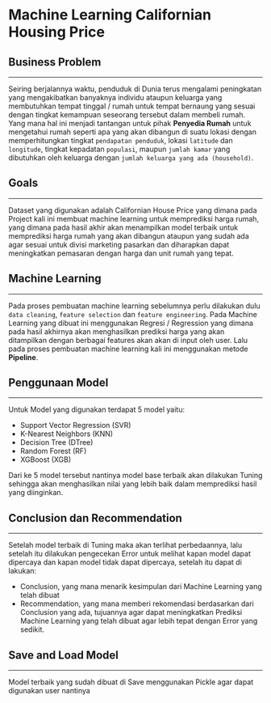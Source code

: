 # Machine Learning Californian Housing Price

## Business Problem
---
Seiring berjalannya waktu, penduduk di Dunia terus mengalami peningkatan yang mengakibatkan banyaknya individu ataupun keluarga yang membutuhkan tempat tinggal / rumah untuk tempat bernaung yang sesuai dengan tingkat kemampuan seseorang tersebut dalam membeli rumah.
Yang mana hal ini menjadi tantangan untuk pihak __Penyedia Rumah__ untuk mengetahui rumah seperti apa yang akan dibangun di suatu lokasi dengan memperhitungkan tingkat `pendapatan penduduk`, lokasi `latitude` dan `longitude`, tingkat kepadatan `populasi`, maupun `jumlah kamar` yang dibutuhkan oleh keluarga dengan `jumlah keluarga yang ada (household)`.

## Goals
---
Dataset yang digunakan adalah Californian House Price yang dimana pada Project kali ini membuat machine learning untuk memprediksi harga rumah, yang dimana pada hasil akhir akan menampilkan model terbaik untuk memprediksi harga rumah yang akan dibangun ataupun yang sudah ada agar sesuai untuk divisi marketing pasarkan dan diharapkan dapat meningkatkan pemasaran dengan harga dan unit rumah yang tepat.

## Machine Learning
---
Pada proses pembuatan machine learning sebelumnya perlu dilakukan dulu `data cleaning`, `feature selection` dan `feature engineering`.
Pada Machine Learning yang dibuat ini menggunakan Regresi / Regression yang dimana pada hasil akhirnya akan menghasilkan prediksi harga yang akan ditampilkan dengan berbagai features akan akan di input oleh user.
Lalu pada proses pembuatan machine learning kali ini menggunakan metode **Pipeline**.


## Penggunaan Model
---
Untuk Model yang digunakan terdapat 5 model yaitu:

- Support Vector Regression (SVR)
- K-Nearest Neighbors (KNN)
- Decision Tree (DTree)
- Random Forest (RF)
- XGBoost (XGB)

Dari ke 5 model tersebut nantinya model base terbaik akan dilakukan Tuning sehingga akan menghasilkan nilai yang lebih baik dalam memprediksi hasil yang diinginkan.


## Conclusion dan Recommendation
---
Setelah model terbaik di Tuning maka akan terlihat perbedaannya, lalu setelah itu dilakukan pengecekan Error untuk melihat kapan model dapat dipercaya dan kapan model tidak dapat dipercaya, setelah itu dapat di lakukan:
- Conclusion, yang mana menarik kesimpulan dari Machine Learning yang telah dibuat
- Recommendation, yang mana memberi rekomendasi berdasarkan dari Conclusion yang ada, tujuannya agar dapat meningkatkan Prediksi Machine Learning yang telah dibuat agar lebih tepat dengan Error yang sedikit.


## Save and Load Model
---
Model terbaik yang sudah dibuat di Save menggunakan Pickle agar dapat digunakan user nantinya